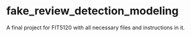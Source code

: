 # fake_review_detection_modeling
A final project for FIT5120 with all necessary files and instructions in it.
